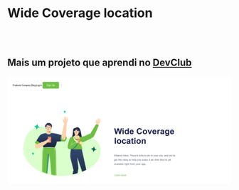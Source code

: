 <h1>Wide Coverage location</h1>
<br>
<br>
<h2>Mais um projeto que aprendi no <a href="https://rodolfomori.com.br/devclub">DevClub</a> </h2>

<img src="https://github.com/WendellSSilva/CSS/blob/main/Wide%20Coverage%20Location.png?raw=true"/>
